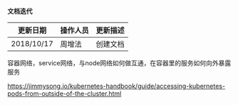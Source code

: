 **文档迭代**

|  更新日期 | 操作人员  | 更新描述  |
| ------------ | ------------ | ------------ |
|  2018/10/17 |周增法    | 创建文档  |

容器网络，service网络，与node网络如何做互通，在容器里的服务如何向外暴露服务

https://jimmysong.io/kubernetes-handbook/guide/accessing-kubernetes-pods-from-outside-of-the-cluster.html